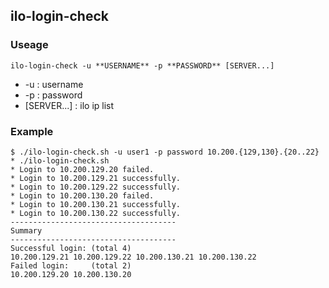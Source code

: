 ## ilo-login-check

### Useage

````
ilo-login-check -u **USERNAME** -p **PASSWORD** [SERVER...]
````

* -u : username  
* -p : password  
* [SERVER...] : ilo ip list

### Example

````
$ ./ilo-login-check.sh -u user1 -p password 10.200.{129,130}.{20..22}
* ./ilo-login-check.sh
* Login to 10.200.129.20 failed.
* Login to 10.200.129.21 successfully.
* Login to 10.200.129.22 successfully.
* Login to 10.200.130.20 failed.
* Login to 10.200.130.21 successfully.
* Login to 10.200.130.22 successfully.
-------------------------------------
Summary
-------------------------------------
Successful login: (total 4)
10.200.129.21 10.200.129.22 10.200.130.21 10.200.130.22
Failed login:     (total 2)
10.200.129.20 10.200.130.20

````
